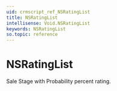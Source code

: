 ```yaml
---
uid: crmscript_ref_NSRatingList
title: NSRatingList
intellisense: Void.NSRatingList
keywords: NSRatingList
so.topic: reference
---
```


# NSRatingList

Sale Stage with Probability percent rating.
